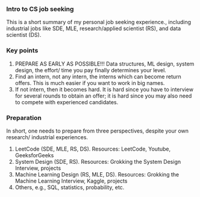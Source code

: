 ### Intro to CS job seeking

This is a short summary of my personal job seeking experience., including industrial jobs like SDE, MLE, research/applied scientist (RS), and data scientist (DS).

### Key points
1) PREPARE AS EARLY AS POSSIBLE!!! Data structures, ML design, system design, the effort/ time you pay finally determines your level.
2) Find an intern, not any intern, the interns which can become return offers. This is much easier if you want to work in big names.
3) If not intern, then it becomes hard. It is hard since you have to interview for several rounds to obtain an offer; it is hard since you may also need to compete with experienced candidates.

### Preparation
In short, one needs to prepare from three perspectives, despite your own research/ industrial experiences.

1) LeetCode (SDE, MLE, RS, DS). Resources: LeetCode, Youtube, GeeksforGeeks
2) System Design (SDE, RS). Resources: Grokking the System Design Interview, projects
3) Machine Learning Design (RS, MLE, DS). Resources: Grokking the Machine Learning Interview, Kaggle, projects
4) Others, e.g., SQL, statistics, probability, etc. 

